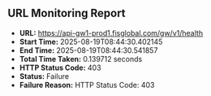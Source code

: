## URL Monitoring Report

- **URL:** https://api-gw1-prod1.fisglobal.com/gw/v1/health
- **Start Time:** 2025-08-19T08:44:30.402145
- **End Time:** 2025-08-19T08:44:30.541857
- **Total Time Taken:** 0.139712 seconds
- **HTTP Status Code:** 403
- **Status:** Failure
- **Failure Reason:** HTTP Status Code: 403
